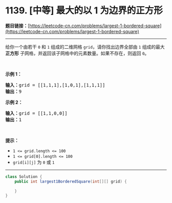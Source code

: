 # 1139. [中等] 最大的以 1 为边界的正方形

**题目链接：**[https://leetcode-cn.com/problems/largest-1-bordered-square](https://leetcode-cn.com/problems/largest-1-bordered-square)

---

<div class="content__1Y2H">
 <div class="notranslate">
  <p>给你一个由若干 <code>0</code> 和 <code>1</code> 组成的二维网格&nbsp;<code>grid</code>，请你找出边界全部由 <code>1</code> 组成的最大 <strong>正方形</strong> 子网格，并返回该子网格中的元素数量。如果不存在，则返回 <code>0</code>。</p> 
  <p>&nbsp;</p> 
  <p><strong>示例 1：</strong></p> 
  <pre class="language-text"><strong>输入：</strong>grid = [[1,1,1],[1,0,1],[1,1,1]]
<strong>输出：</strong>9
</pre> 
  <p><strong>示例 2：</strong></p> 
  <pre class="language-text"><strong>输入：</strong>grid = [[1,1,0,0]]
<strong>输出：</strong>1
</pre> 
  <p>&nbsp;</p> 
  <p><strong>提示：</strong></p> 
  <ul> 
   <li><code>1 &lt;= grid.length &lt;= 100</code></li> 
   <li><code>1 &lt;= grid[0].length &lt;= 100</code></li> 
   <li><code>grid[i][j]</code> 为&nbsp;<code>0</code>&nbsp;或&nbsp;<code>1</code></li> 
  </ul> 
 </div>
</div>

---

```java
class Solution {
    public int largest1BorderedSquare(int[][] grid) {
        
    }
}
```